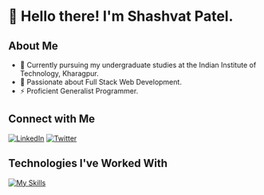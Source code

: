 # 👋 Hello there! I'm Shashvat Patel.

## About Me
- 🔭 Currently pursuing my undergraduate studies at the Indian Institute of Technology, Kharagpur.
- 👀 Passionate about Full Stack Web Development.
- ⚡ Proficient Generalist Programmer.

## Connect with Me
[![LinkedIn](https://img.shields.io/badge/LinkedIn-Connect-blue?style=flat&logo=linkedin&labelColor=black)](https://www.linkedin.com/in/shashvat-patel-061344227/)
[![Twitter](https://img.shields.io/badge/Twitter-Follow-blue?style=flat&logo=twitter&labelColor=black)](https://twitter.com/shaShvat35)

## Technologies I've Worked With
[![My Skills](https://skillicons.dev/icons?i=c,cpp,js,ts,py,html,css,nestjs,mongodb,express,react,nodejs,redux,figma,gulp,sass,bootstrap,tailwind,jest,nginx,postman,redis,vite,docker,firebase,aws,azure,vercel,linux,ubuntu)](https://skillicons.dev)
